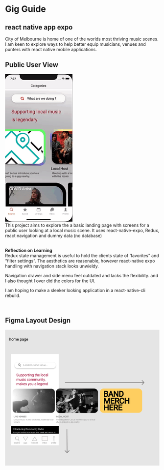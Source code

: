 # Gig Guide 
## react native app expo

City of Melbourne is home of one of the worlds most thriving music scenes. I am keen to explore ways to help better equip musicians, venues and punters with react native mobile applications. 
<br>
<h2>Public User View</h2>
<img src="./assets/event-finder.gif">
<br>
This project aims to explore the a basic landing page with screens for a public user looking at a local music scene. It uses react-native-expo, Redux, react navigation and dummy data (no database)
<br>
<br>

**Reflection on Learning**
<br>
 Redux state management is useful to hold the clients state of ‘favorites” and “filter settings”. The aesthetics are reasonable, however react-native expo handling with navigation stack looks unwieldy.

Navigation drawer and side menu feel outdated and lacks the flexibility. and I also thought I over did the colors for the UI.

I am hoping to make a sleeker looking application in a react-native-cli rebuild.  

<br>
<h2>Figma Layout Design</h2>
<img src="./assets/snapshot.png">
<br>




